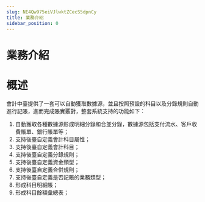 ```yaml
---
slug: NE4Qw975eiVJlwktZCecS5dpnCy
title: 業務介紹
sidebar_position: 0
---
```



# 業務介紹


# **概述**


會計中臺提供了一套可以自動獲取數據源，並且按照預設的科目以及分錄規則自動進行記賬，進而完成賬實覈對，整套系統支持的功能如下：

1. 自動獲取各種數據源形成明細分錄和合並分錄，數據源包括支付流水、客戶收費賬單、銀行賬單等；
2. 支持後臺自定義會計科目屬性；
3. 支持後臺自定義會計科目；
4. 支持後臺自定義分錄規則；
5. 支持後臺自定義資金類型；
6. 支持後臺自定義合併規則；
7. 支持後臺自定義是否記賬的業務類型；
8. 形成科目明細賬；
9. 形成科目餘額彙總表；

